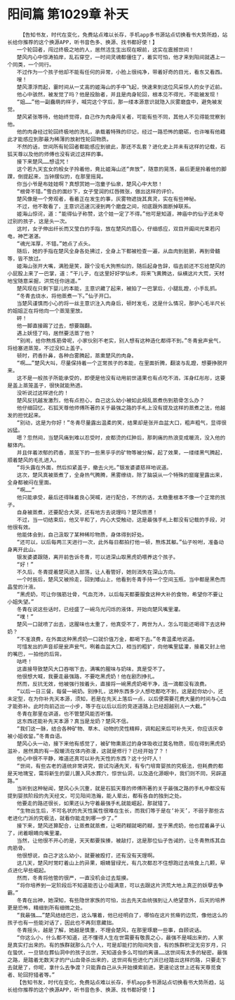 # 阳间篇 第1029章 补天
        【告知书友，时代在变化，免费站点难以长存，手机app多书源站点切换看书大势所趋，站长给你推荐的这个换源APP，听书音色多、换源、找书都好使！】
       一个轮回者，闯过终极之地的人，居然活生生出现在眼前，这实在震撼世间！
       楚风内心中惊涛拍岸，乱石穿空，一时间灵魂都僵住了，着实可怕，他才来到阳间就遇上一个同类，一个同行。
       不过作为一个孩子他却不能有任何的异常，小脸上很纯净，带着好奇的目光，看东又看西。
       嗖！
       楚风漂浮而起，霎时间从一丈高的姬海山的手中飞起，快速来到这位风采惊人的女子近前。
       他心中骇然，被发觉了吗？他是投胎者，并且是肉身轮回，根本见不得光，不能被发现！
       “姐……”他一副蠢萌的样子，喊完这个字后，那一缕本源意识就隐入灰雾磨盘中，避免被发觉。
       楚风紧张等待，他始终觉得，自己作为肉身闯关者，可能有些不同，其他人不见得能觉察到他。
       他的肉身经过轮回终极地的洗礼，承载着特殊的印记，经过一路恐怖的磨砺，也许唯有他藉此才能感应到那最为稀薄的放射性轮回物质。
       不然的话，世间所有轮回者都能感应到彼此，那还不乱套？进化史上并未有这样的记载，石狐天尊以及他的师傅也没有说过这样的事。
       接下来楚风……想诅咒！
       这个若九天玄女的般女子拎着他，竟比姬海山还“奔放”，随意的晃荡，最后更是拎着他的脚踝，倒提起来，当钟摆似的，在那里摇晃。
       你当小爷是布娃娃啊？真想赏她一泡童子仙泉，楚风心中大怒！
       “根骨不错。”雪白的面纱下，女子莹润的红唇微张，做出这样的评价。
       楚风像是一个旁观者，看着正在发生的事，灰雾物遮拢其真灵，实在有些神秘。
       不过，他不敢看了，主意识迅速沉浸到两个磨盘之间，彻底跟外面断掉联系。
       姬海山惊诧，道：“能得仙子称赞，这个娃一定了不得。”他可是知道，神庙中的仙子还未夸过别的孩子，这是头一次。
       这时，女子伸出纤长而又莹白的手指，放在楚风的眉心，仔细感应，双目开阖间光束若闪电，神芒湛湛。
       “魂光浑厚，不错。”她点了点头。
       随后，她的手指在楚风全身各处拂过，全身上下都被检查一遍，从血肉到脏腑，再到骨髓等，皆不放过。
       姬海山张开大嘴，满脸是笑，跟个没毛大狗熊似的，随后起身告辞，临去前还不忘给楚风的小屁股上来了一巴掌，道：“干儿子，在这里好好学仙术，将来飞黄腾达，纵横这片大荒，天材地宝随意采掘，洪荒任你逍遥。”
       楚风现在只剩下婴儿的本能，主意识藏了起来，被拍了一巴掌后，小腿乱蹬，小手乱抓。
       “冬青去烧水，将他蒸煮一下。”仙子开口。
       当楚风谨慎而小心的将一丝主意识注入肉身后，顿时发毛，这是什么情况，那护心毛半尺长的姐姐正在将他向一个蒸笼里放。
       砰！
       他一脚直接踢了过去，想要踹翻。
       遇上妖怪了吗，居然要活蒸了他？
       “别闹，给你熬炼筋骨呢，小家伙别不老实，别人想有这种造化都得不到。”冬青瓮声瓮气，将给塞进蒸笼，不过没扣上盖子。
       顿时，药香扑鼻，各种白雾腾起，蒸熏楚风的肉身。
       “啊……”楚风大叫，尽量保持着一个正常孩子的本能，在里面折腾，翻滚与乱蹬，想要挣脱开来。
       这不是一般孩子所能承受的，即便是他没有动用前世道果也有点吃不消，浑身红彤彤，这要是盖上蒸笼盖子，很快就能熟透。
       没听说过这样进化的！
       楚风反抗越发激烈，他有点担心，自己这么幼小被如此胡乱蒸煮伤到筋骨怎么办？
       他仔细回忆，石狐天尊他师傅所著的关于最强之路的手札上没有提及这样的蒸煮之法，他越发的担忧起来。
       “别动，这是为你好！”冬青尽量露出温柔的笑，结果却是张开血盆大口，粗声粗气，显得很凶猛。
       嗯？忽然间，当楚风痛到难以忍受时，皮都烫的红肿后，那刺痛的热浪变成暖流，没入他的躯体内。
       并且伴着浓郁的药香，蒸笼下的一些黑乎乎的矿物等被分解，起了效果，一缕缕黑气腾起，顺着楚风的毛孔进入。
       “将头露在外面，然后扣紧盖子，撤去火光。”银发婆婆慈祥地说道。
       这次，楚风真被蒸煮了，全身热气腾腾，黑雾缭绕，除了脑袋从一个特殊的窟窿里露出来，全身都被闷在里面。
       “啊……”
       他只能承受，最后还得昧着良心哭喊，进行配合，不然的话，太稳重根本不像一个正常的孩子。
       自身被蒸煮，还要配合大哭，还有地方去说理吗？楚风愤懑！
       不过，当一切结束后，他又平和了，内心大受触动，这是最强手札上都没有记载的手段，对他很有效。
       他能体会到，自己汲取了某种稀珍物质，身体得到好处。
       “还可以，以后每两三天进行一次，此外每日都拍打他一顿，熬炼其躯。”仙子吩咐，准备动身离开此山。
       银发婆婆跟随，离开前告诉冬青，可以进深山取黑虎奶喂养这个孩子。
       “好！”
       不久后，冬青提着楚风进入部落，让人看管好，她则消失在深山方向。
       一个时辰后，楚风又被拎走，回到矮山上，他看到冬青手持一个空间玉瓶，当中都是黑色而晶莹的汁液。
       “黑虎奶，可让你强筋壮骨，气血充沛，以后每天都要服食这种大补的食物，希望你不要让小姐失望。”
       冬青在说这些话时，已经盛了一碗乌光闪烁的液体，开始向楚风嘴里灌。
       “噗！”
       楚风一口就喷了出去，这腥味也太重了，他真受不了，两世为人，怎么可能还喝得下去这种奶？
       “不准浪费，在外面这种黑虎奶一口就价值万金，都喝下去。”冬青温柔地说道。
       可惜发出的声音却是瓮声瓮气，咧着血盆大口，相当的粗犷，向他嘴里猛灌，接着又封上他的嘴巴，一拍他的后背。
       咕咚！
       这直接导致楚风大口吞咽下去，满嘴的腥味与奶味，真是受不了。
       他很想大喊，我要走最强路，不要吃黑虎奶！他在剧烈挣扎。
       然而，反抗无效，他被强行按着头，直接将一碗黑虎奶喝干净，连一滴都没有浪费。
       “以后一日三餐，每餐一碗奶。别挣扎，这种东西多少人想吃都吃不到，这是趁你幼小，还未定型，在为你补先天本源，须知，若是在先天上落后一点，以后便需要花费大量的时间与心血才能弥补。此时向前迈出一小步，等于在以后以后的竞逐道路上已经超越别人一大截。”
       冬青在那里在讲道，也不管楚风能否听懂。
       这东西还能补先天本源？真当是龙奶？楚风不信。
       “我们这一脉，结合各种矿物、草木、动物的灵性精粹，调和起来后可补先天，你应该庆幸被小姐收留。”冬青自语。
       楚风心头一动，接下来他有感觉了，被矿物熏蒸过的身体吸收过莫名物质，现在得到黑虎奶滋补，居然真的有一股暖流在体内弥漫，这就是修行？已经开始了？！
       他心中很不平静，难道还真可以补先天性的东西？这十分吓人！
       “世间，有些古老的道统非常讲究，尝试沟通先天，有专门培育婴孩的究极法，但耗费的都是天地瑰宝，需将新生的婴儿置入风水葬穴，惊世仙洞，以及造化源眼中，我们则不同，另辟道路。”
       当听到这种秘闻，楚风心头沉重，就是石狐天尊的师傅所著的关于最强之路的手札中都没有提到婴孩阶段的先天经文，可见阳间浩瀚，能人辈出，都有各自的独到之处。
       他要走的路还很长，如果还认为守着最强手札就能崛起，那就错了。
       “生物出生后，不可名状的先天性属性很难在生长，而我们等于是在‘补天’，不弱于那些古老进化门派的究极法，就看你能走到哪一步了。”
       接下来，楚风还算配合，让蒸煮就蒸煮，让喝药糊就喝药糊，至于黑虎奶，他也捏着鼻子认了，闭着眼睛向嘴里灌。
       当然，让他很不开心的是，天天都要挨揍，被敲打，这是那位仙子告诫的，让冬青熬炼其血肉筋骨。
       他很想说，自己才这么幼小，就要被殴打，还有没有天理啊。
       这几天，楚风时常盯着山上的异果，眼睛冒绿光，有几次都忍不住想跑过去啃食上几颗，早点进化早些崛起。
       然而，冬青将他管的很严，一直没机会过去踅摸。
       “将你培养到一定阶段后不知道能否让小姐满意，可以去跟这片洪荒大地上真正的妖孽去争霸。”
       冬青在出神，她深知，有些隐世家族的可怕，出去先天血统强到让人绝望意外，后天的培养更是恐怖，精细到所有细微之处。
       “我最强……”楚风结结巴巴，这么嚷着，他已经明白了，哪怕在这片贫瘠的边荒，像他这么的孩子也有一些能对话了，因此也不再刻意藏拙。
       冬青摇头，越是了解，她越是慎重，不理会楚风，在那里琢磨一些事，自顾说话。
       “你这么小，什么都不知道，还不懂得人生在世需要有敬畏之心，最强不是喊出来的，人家是真实打出来的。有的族群就那么几个人，可是却能打的阳间失音，有的族群积淀无穷岁月，只在蛰伏，一旦锁在葬仙洞中的孩子出世，天知道会多么可怕的离谱……这世间有太多的秘密。最强之路，是踏着无数天才的尸山血骨杀出来的，这世间有些进化门派已经踏出这样的路，只要走下去就是了，你呢，拿什么去争渡？只能靠自己从头开始摸索前进。更遑论这世上还有天尊觅食者、轮回狩猎者等。”
       【告知书友，时代在变化，免费站点难以长存，手机app多书源站点切换看书大势所趋，站长给你推荐的这个换源APP，听书音色多、换源、找书都好使！】